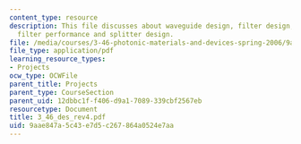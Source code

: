 ```yaml
---
content_type: resource
description: This file discusses about waveguide design, filter design, ring resonator,
  filter performance and splitter design.
file: /media/courses/3-46-photonic-materials-and-devices-spring-2006/9aae847a5c43e7d5c267864a0524e7aa_3_46_des_rev4.pdf
file_type: application/pdf
learning_resource_types:
- Projects
ocw_type: OCWFile
parent_title: Projects
parent_type: CourseSection
parent_uid: 12dbbc1f-f406-d9a1-7089-339cbf2567eb
resourcetype: Document
title: 3_46_des_rev4.pdf
uid: 9aae847a-5c43-e7d5-c267-864a0524e7aa
---
```

